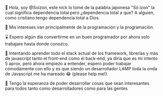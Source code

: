 👋 Hola, soy @Soizon, este nick lo tomé de la palabra japonesa "Sō izon" la cual significa dependencia total pero ¿dependencia total a que? A alguien, como cristiano tengo dependencia total a Dios.

👀 Mis intereses van principalmente de la programación y la programación.

⌛ Espero algún día convertirme en un buen programador por ahora solo trabajare hasta donde conozco.

🌱 Intentando aprender todo el stack actual de los framework, librerías y más de javascript tanto el front-end como el back-end, ya diría que es mi intento 5 aprox, pero ahora empiezo a entender, espero poder trabajar cómodamente con ello y es que siendo un desarrollador LAMP toda la onda de Javascript me ha mareado 😂 (please help me!).

💞️ Tengo la esperanza de poder desarrollar cosas que sean interesantes para todos tanto como desarrolladores como para las gentes  
